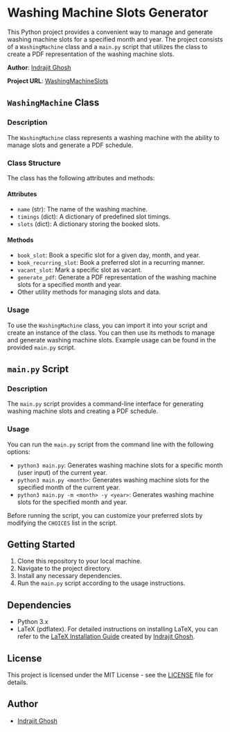 # Washing Machine Slots Generator

This Python project provides a convenient way to manage and generate washing machine slots for a specified month and year. The project consists of a `WashingMachine` class and a `main.py` script that utilizes the class to create a PDF representation of the washing machine slots.

**Author**: [Indrajit Ghosh](https://github.com/indrajit912)

**Project URL**: [WashingMachineSlots](https://github.com/indrajit912/WashingMachineSlots)

## `WashingMachine` Class

### Description

The `WashingMachine` class represents a washing machine with the ability to manage slots and generate a PDF schedule.

### Class Structure

The class has the following attributes and methods:

#### Attributes

- `name` (str): The name of the washing machine.
- `timings` (dict): A dictionary of predefined slot timings.
- `slots` (dict): A dictionary storing the booked slots.

#### Methods

- `book_slot`: Book a specific slot for a given day, month, and year.
- `book_recurring_slot`: Book a preferred slot in a recurring manner.
- `vacant_slot`: Mark a specific slot as vacant.
- `generate_pdf`: Generate a PDF representation of the washing machine slots for a specified month and year.
- Other utility methods for managing slots and data.

### Usage

To use the `WashingMachine` class, you can import it into your script and create an instance of the class. You can then use its methods to manage and generate washing machine slots. Example usage can be found in the provided `main.py` script.

## `main.py` Script

### Description

The `main.py` script provides a command-line interface for generating washing machine slots and creating a PDF schedule.

### Usage

You can run the `main.py` script from the command line with the following options:

- `python3 main.py`: Generates washing machine slots for a specific month (user input) of the current year.
- `python3 main.py <month>`: Generates washing machine slots for the specified month of the current year.
- `python3 main.py -m <month> -y <year>`: Generates washing machine slots for the specified month and year.

Before running the script, you can customize your preferred slots by modifying the `CHOICES` list in the script.

## Getting Started

1. Clone this repository to your local machine.
2. Navigate to the project directory.
3. Install any necessary dependencies.
4. Run the `main.py` script according to the usage instructions.

## Dependencies

- Python 3.x
- LaTeX (pdflatex). For detailed instructions on installing LaTeX, you can refer to the [LaTeX Installation Guide](https://github.com/indrajit912/HowTo/blob/cec45debd154246d029396e9f151d9407f7e5567/guides/install_latex.md) created by [Indrajit Ghosh](https://github.com/indrajit912).

## License

This project is licensed under the MIT License - see the [LICENSE](LICENSE) file for details.


## Author

- [Indrajit Ghosh](https://github.com/indrajit912)
